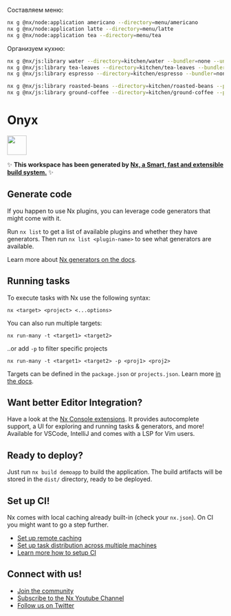 Составляем меню:
```bash
nx g @nx/node:application americano --directory=menu/americano
nx g @nx/node:application latte --directory=menu/latte
nx g @nx/node:application tea --directory=menu/tea
```

Организуем кухню:
```bash
nx g @nx/js:library water --directory=kitchen/water --bundler=none --unitTestRunner=jest --projectNameAndRootFormat=as-provided --no-interactive
nx g @nx/js:library tea-leaves --directory=kitchen/tea-leaves --bundler=none --unitTestRunner=jest --projectNameAndRootFormat=as-provided --no-interactive
nx g @nx/js:library espresso --directory=kitchen/espresso --bundler=none --unitTestRunner=jest --projectNameAndRootFormat=as-provided --no-interactive

nx g @nx/js:library roasted-beans --directory=kitchen/roasted-beans --publishable --importPath @onyx/roasted-beans --bundler=tsc --unitTestRunner=jest --projectNameAndRootFormat=as-provided --no-interactive
nx g @nx/js:library ground-coffee --directory=kitchen/ground-coffee --publishable --importPath @onyx/ground-coffee --bundler=tsc --unitTestRunner=jest --projectNameAndRootFormat=as-provided --no-interactive
```
# Onyx

<a alt="Nx logo" href="https://nx.dev" target="_blank" rel="noreferrer"><img src="https://raw.githubusercontent.com/nrwl/nx/master/images/nx-logo.png" width="45"></a>

✨ **This workspace has been generated by [Nx, a Smart, fast and extensible build system.](https://nx.dev)** ✨

## Generate code

If you happen to use Nx plugins, you can leverage code generators that might come with it.

Run `nx list` to get a list of available plugins and whether they have generators. Then run `nx list <plugin-name>` to see what generators are available.

Learn more about [Nx generators on the docs](https://nx.dev/plugin-features/use-code-generators).

## Running tasks

To execute tasks with Nx use the following syntax:

```
nx <target> <project> <...options>
```

You can also run multiple targets:

```
nx run-many -t <target1> <target2>
```

..or add `-p` to filter specific projects

```
nx run-many -t <target1> <target2> -p <proj1> <proj2>
```

Targets can be defined in the `package.json` or `projects.json`. Learn more [in the docs](https://nx.dev/core-features/run-tasks).

## Want better Editor Integration?

Have a look at the [Nx Console extensions](https://nx.dev/nx-console). It provides autocomplete support, a UI for exploring and running tasks & generators, and more! Available for VSCode, IntelliJ and comes with a LSP for Vim users.

## Ready to deploy?

Just run `nx build demoapp` to build the application. The build artifacts will be stored in the `dist/` directory, ready to be deployed.

## Set up CI!

Nx comes with local caching already built-in (check your `nx.json`). On CI you might want to go a step further.

- [Set up remote caching](https://nx.dev/core-features/share-your-cache)
- [Set up task distribution across multiple machines](https://nx.dev/nx-cloud/features/distribute-task-execution)
- [Learn more how to setup CI](https://nx.dev/recipes/ci)

## Connect with us!

- [Join the community](https://nx.dev/community)
- [Subscribe to the Nx Youtube Channel](https://www.youtube.com/@nxdevtools)
- [Follow us on Twitter](https://twitter.com/nxdevtools)

